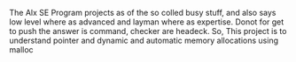 The Alx SE Program projects as of the so colled busy stuff, and also says low level where as advanced and layman where as expertise. Donot for get to push the answer is command, checker are headeck. So, This project is to understand pointer and dynamic and automatic memory allocations using malloc
